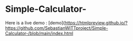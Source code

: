 # Simple-Calculator-

Here is a live demo : [demo](https://htmlpreview.github.io/?https://github.com/SebastianWITTproject/Simple-Calculator-/blob/main/index.html

